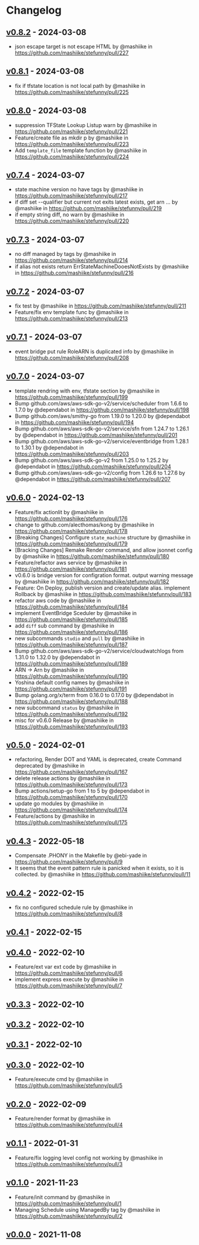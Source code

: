 # Changelog

## [v0.8.2](https://github.com/mashiike/stefunny/compare/v0.8.1...v0.8.2) - 2024-03-08
- json escape target is not escape HTML by @mashiike in https://github.com/mashiike/stefunny/pull/227

## [v0.8.1](https://github.com/mashiike/stefunny/compare/v0.8.0...v0.8.1) - 2024-03-08
- fix if tfstate location is not local path by @mashiike in https://github.com/mashiike/stefunny/pull/225

## [v0.8.0](https://github.com/mashiike/stefunny/compare/v0.7.4...v0.8.0) - 2024-03-08
- suppression TFState Lookup Listup warn by @mashiike in https://github.com/mashiike/stefunny/pull/221
- Feature/create file as mkdir p by @mashiike in https://github.com/mashiike/stefunny/pull/223
- Add `template_file` template function by @mashiike in https://github.com/mashiike/stefunny/pull/224

## [v0.7.4](https://github.com/mashiike/stefunny/compare/v0.7.3...v0.7.4) - 2024-03-07
- state machine version no have tags by @mashiike in https://github.com/mashiike/stefunny/pull/217
- if diff set --qualifier but current not exits latest exists, get arn … by @mashiike in https://github.com/mashiike/stefunny/pull/219
- if empty string diff, no warn by @mashiike in https://github.com/mashiike/stefunny/pull/220

## [v0.7.3](https://github.com/mashiike/stefunny/compare/v0.7.2...v0.7.3) - 2024-03-07
- no diff managed by tags by @mashiike in https://github.com/mashiike/stefunny/pull/214
- if alias not exists return ErrStateMachineDooesNotExists by @mashiike in https://github.com/mashiike/stefunny/pull/216

## [v0.7.2](https://github.com/mashiike/stefunny/compare/v0.7.1...v0.7.2) - 2024-03-07
- fix test by @mashiike in https://github.com/mashiike/stefunny/pull/211
- Feature/fix env template func by @mashiike in https://github.com/mashiike/stefunny/pull/213

## [v0.7.1](https://github.com/mashiike/stefunny/compare/v0.7.0...v0.7.1) - 2024-03-07
- event bridge put rule RoleARN is duplicated info by @mashiike in https://github.com/mashiike/stefunny/pull/208

## [v0.7.0](https://github.com/mashiike/stefunny/compare/v0.6.0...v0.7.0) - 2024-03-07
- template rendring with env, tfstate section by @mashiike in https://github.com/mashiike/stefunny/pull/199
- Bump github.com/aws/aws-sdk-go-v2/service/scheduler from 1.6.6 to 1.7.0 by @dependabot in https://github.com/mashiike/stefunny/pull/198
- Bump github.com/aws/smithy-go from 1.19.0 to 1.20.0 by @dependabot in https://github.com/mashiike/stefunny/pull/194
- Bump github.com/aws/aws-sdk-go-v2/service/sfn from 1.24.7 to 1.26.1 by @dependabot in https://github.com/mashiike/stefunny/pull/201
- Bump github.com/aws/aws-sdk-go-v2/service/eventbridge from 1.28.1 to 1.30.1 by @dependabot in https://github.com/mashiike/stefunny/pull/203
- Bump github.com/aws/aws-sdk-go-v2 from 1.25.0 to 1.25.2 by @dependabot in https://github.com/mashiike/stefunny/pull/204
- Bump github.com/aws/aws-sdk-go-v2/config from 1.26.6 to 1.27.6 by @dependabot in https://github.com/mashiike/stefunny/pull/207

## [v0.6.0](https://github.com/mashiike/stefunny/compare/v0.5.0...v0.6.0) - 2024-02-13
- Feature/fix actionlit by @mashiike in https://github.com/mashiike/stefunny/pull/176
- change to github.com/alecthomas/kong by @mashiike in https://github.com/mashiike/stefunny/pull/178
- [Breaking Changes] Configure `state_machine` structure by @mashiike in https://github.com/mashiike/stefunny/pull/179
- [Bracking Changes] Remake Render command, and allow jsonnet config by @mashiike in https://github.com/mashiike/stefunny/pull/180
- Feature/refactor aws service by @mashiike in https://github.com/mashiike/stefunny/pull/181
- v0.6.0 is bridge version for configration format. output warning message by @mashiike in https://github.com/mashiike/stefunny/pull/182
- Feature: On Deploy, publish version and create/update alias. implement Rollback by @mashiike in https://github.com/mashiike/stefunny/pull/183
- refactor aws code by @mashiike in https://github.com/mashiike/stefunny/pull/184
- implement EventBridge Sceduler by @mashiike in https://github.com/mashiike/stefunny/pull/185
- add `diff` sub command by @mashiike in https://github.com/mashiike/stefunny/pull/186
- new subcommands `studio` and `pull` by @mashiike in https://github.com/mashiike/stefunny/pull/187
- Bump github.com/aws/aws-sdk-go-v2/service/cloudwatchlogs from 1.31.0 to 1.32.0 by @dependabot in https://github.com/mashiike/stefunny/pull/189
- ARN -> Arn by @mashiike in https://github.com/mashiike/stefunny/pull/190
- Yoshina default config names by @mashiike in https://github.com/mashiike/stefunny/pull/191
- Bump golang.org/x/term from 0.16.0 to 0.17.0 by @dependabot in https://github.com/mashiike/stefunny/pull/188
- new subcommand `status`  by @mashiike in https://github.com/mashiike/stefunny/pull/192
- misc for v0.6.0 Release by @mashiike in https://github.com/mashiike/stefunny/pull/193

## [v0.5.0](https://github.com/mashiike/stefunny/compare/v0.4.3...v0.5.0) - 2024-02-01
- refactoring, Render DOT and YAML is deprecated, create Command deprecated by @mashiike in https://github.com/mashiike/stefunny/pull/167
- delete release actions by @mashiike in https://github.com/mashiike/stefunny/pull/173
- Bump actions/setup-go from 1 to 5 by @dependabot in https://github.com/mashiike/stefunny/pull/170
- update go modules by @mashiike in https://github.com/mashiike/stefunny/pull/174
- Feature/actions by @mashiike in https://github.com/mashiike/stefunny/pull/175

## [v0.4.3](https://github.com/mashiike/stefunny/compare/v0.4.2...v0.4.3) - 2022-05-18
- Compensate .PHONY in the Makefile by @ebi-yade in https://github.com/mashiike/stefunny/pull/9
- It seems that the event pattern rule is panicked when it exists, so it is collected. by @mashiike in https://github.com/mashiike/stefunny/pull/11

## [v0.4.2](https://github.com/mashiike/stefunny/compare/v0.4.1...v0.4.2) - 2022-02-15
- fix no configured schedule rule by @mashiike in https://github.com/mashiike/stefunny/pull/8

## [v0.4.1](https://github.com/mashiike/stefunny/compare/v0.4.0...v0.4.1) - 2022-02-15

## [v0.4.0](https://github.com/mashiike/stefunny/compare/v0.3.3...v0.4.0) - 2022-02-10
- Feature/ext var  ext code by @mashiike in https://github.com/mashiike/stefunny/pull/6
- implement express execute by @mashiike in https://github.com/mashiike/stefunny/pull/7

## [v0.3.3](https://github.com/mashiike/stefunny/compare/v0.3.2...v0.3.3) - 2022-02-10

## [v0.3.2](https://github.com/mashiike/stefunny/compare/v0.3.1...v0.3.2) - 2022-02-10

## [v0.3.1](https://github.com/mashiike/stefunny/compare/v0.3.0...v0.3.1) - 2022-02-10

## [v0.3.0](https://github.com/mashiike/stefunny/compare/v0.2.0...v0.3.0) - 2022-02-10
- Feature/execute cmd by @mashiike in https://github.com/mashiike/stefunny/pull/5

## [v0.2.0](https://github.com/mashiike/stefunny/compare/v0.1.1...v0.2.0) - 2022-02-09
- Feature/render format by @mashiike in https://github.com/mashiike/stefunny/pull/4

## [v0.1.1](https://github.com/mashiike/stefunny/compare/v0.1.0...v0.1.1) - 2022-01-31
- Feature/fix logging level config not working by @mashiike in https://github.com/mashiike/stefunny/pull/3

## [v0.1.0](https://github.com/mashiike/stefunny/compare/v0.0.0...v0.1.0) - 2021-11-23
- Feature/init command by @mashiike in https://github.com/mashiike/stefunny/pull/1
- Managing Schedule using ManagedBy tag by @mashiike in https://github.com/mashiike/stefunny/pull/2

## [v0.0.0](https://github.com/mashiike/stefunny/commits/v0.0.0) - 2021-11-08
